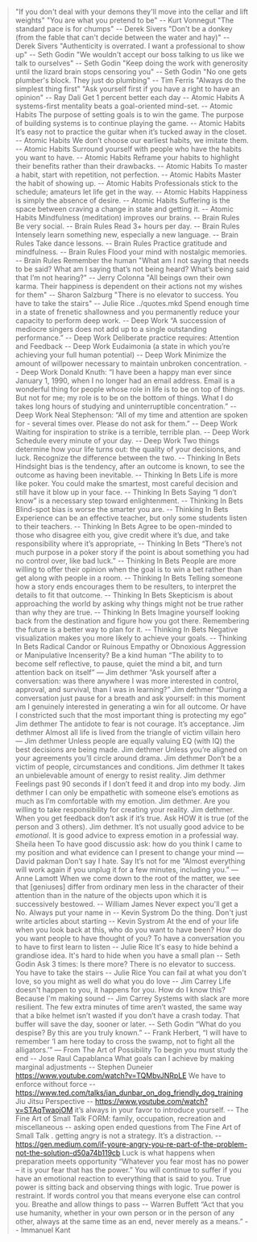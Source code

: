 > "If you don't deal with your demons they'll move into the cellar and lift weights"
> "You are what you pretend to be" -- Kurt Vonnegut
> "The standard pace is for chumps" -- Derek Sivers
> "Don't be a donkey (from the fable that can't decide between the water and hay)" -- Derek Sivers
> "Authenticity is overrated. I want a professional to show up" -- Seth Godin
> "We wouldn't accept our boss talking to us like we talk to ourselves" -- Seth Godin
> "Keep doing the work with generosity until the lizard brain stops censoring you" -- Seth Godin
> "No one gets plumber's block. They just do plumbing" -- Tim Ferris
> "Always do the simplest thing first"
> "Ask yourself first if you have a right to have an opinion" -- Ray Dali
> Get 1 percent better each day -- Atomic Habits
> A systems-first mentality beats a goal-oriented mind-set. -- Atomic Habits
> The purpose of setting goals is to win the game. The purpose of building systems is to continue playing the game. -- Atomic Habits
> It’s easy not to practice the guitar when it’s tucked away in the closet. -- Atomic Habits
> We don’t choose our earliest habits, we imitate them. -- Atomic Habits
> Surround yourself with people who have the habits you want to have. -- Atomic Habits
> Reframe your habits to highlight their benefits rather than their drawbacks. -- Atomic Habits
> To master a habit, start with repetition, not perfection. -- Atomic Habits
> Master the habit of showing up. -- Atomic Habits
> Professionals stick to the schedule; amateurs let life get in the way. -- Atomic Habits
> Happiness is simply the absence of desire. -- Atomic Habits
> Suffering is the space between craving a change in state and getting it. -- Atomic Habits
> Mindfulness (meditation) improves our brains. -- Brain Rules 
> Be very social.  -- Brain Rules
> Read 3+ hours per day.  -- Brain Rules
> Intensely learn something new, especially a new language.  -- Brain Rules
> Take dance lessons.  -- Brain Rules
> Practice gratitude and mindfulness.  -- Brain Rules
> Flood your mind with nostalgic memories.   -- Brain Rules
> Remember the human
> "What am I not saying that needs to be said? What am I saying that’s not being heard? What’s being said that I’m not hearing?" -- Jerry Colonna
> "All beings own their own karma. Their happiness is dependent  on their actions not my wishes for them" -- Sharon Salzburg
> "There is no elevator to success. You have to take the stairs" -- Julie Rice
../quotes.mkd
> Spend enough time in a state of frenetic shallowness and you permanently reduce your capacity to perform deep work. -- Deep Work
> “A succession of mediocre singers does not add up to a single outstanding performance.”  -- Deep Work
> Deliberate practice requires: Attention and Feedback -- Deep Work
> Eudaimonia (a state in which you’re achieving your full human potential) -- Deep Work
> Minimize the amount of willpower necessary to maintain unbroken concentration. -- Deep Work
> Donald Knuth: “I have been a happy man ever since January 1, 1990, when I no longer had an email address. Email is a wonderful thing for people whose role in life is to be on top of things. But not for me; my role is to be on the bottom of things. What I do takes long hours of studying and uninterruptible concentration.” -- Deep Work
> Neal Stephenson: “All of my time and attention are spoken for - several times over. Please do not ask for them.” -- Deep Work
> Waiting for inspiration to strike is a terrible, terrible plan. -- Deep Work
> Schedule every minute of your day. -- Deep Work
> Two things determine how your life turns out: the quality of your decisions, and luck. Recognize the difference between the two. -- Thinking In Bets
> Hindsight bias is the tendency, after an outcome is known, to see the outcome as having been inevitable. -- Thinking In Bets
> Life is more like poker. You could make the smartest, most careful decision and still have it blow up in your face. -- Thinking In Bets
> Saying “I don’t know” is a necessary step toward enlightenment. -- Thinking In Bets
> Blind-spot bias is worse the smarter you are. -- Thinking In Bets
> Experience can be an effective teacher, but only some students listen to their teachers. -- Thinking In Bets
> Agree to be open-minded to those who disagree eith you, give credit where it’s due, and take responsibility where it’s appropriate, -- Thinking In Bets
> “There’s not much purpose in a poker story if the point is about something you had no control over, like bad luck.” -- Thinking In Bets
> People are more willing to offer their opinion when the goal is to win a bet rather than get along with people in a room. -- Thinking In Bets
> Telling someone how a story ends encourages them to be resulters, to interpret the details to fit that outcome. -- Thinking In Bets
> Skepticism is about approaching the world by asking why things might not be true rather than why they are true. -- Thinking In Bets
> Imagine yourself looking back from the destination and figure how you got there.  Remembering the future is a better way to plan for it. -- Thinking In Bets
> Negative visualization makes you more likely to achieve your goals. -- Thinking In Bets
> Radical Candor or Ruinous Empathy or Obnoxious Aggression or Manipulative Incenserity?
> Be a kind human
> “The ability to to become self reflective, to pause, quiet the mind a bit, and turn attention back on itself” — Jim dethmer
> “Ask yourself after a conversation: was there anywhere I was more interested in control, approval, and survival, than I was in learning?” Jim dethmer
> “During a conversation just pause for a breath and ask yourself: in this moment am I genuinely interested in generating a win for all outcome. Or have I constricted such that the most important thing is protecting my ego” Jim dethmer
> The antidote to fear is not courage. It’s acceptance. Jim dethmer
> Almost all life is lived from the triangle of victim villain hero — Jim dethmer 
> Unless people are equally valuing  EQ (with IQ) the best decisions are being made. Jim dethmer
> Unless you’re aligned on your agreements you’ll circle around drama. Jim dethmer
> Don’t be a victim of people, circumstances and conditions. Jim dethmer
> It takes an unbielevable amount of energy to resist reality. Jim dethmer 
> Feelings past 90 seconds if I don’t feed it and drop into my body. Jim dethmer
> I can only be empathetic with someone else’s emotions as much as I’m comfortable with my emotion. Jim dethmer. 
> Are you willing to take responsibility for creating your reality. Jim dethmer. 
> When you get feedback don’t ask if it’s true. Ask HOW it is true (of the person and 3 others). Jim dethmer. 
> It’s not usually good advice to be _emotional_. It is good advice to express emotion in a professial way. Sheila heen 
> To have good discussio ask: how do you think I came to my position and what evidence can I present to change your mind — David pakman 
> Don’t say I hate. Say It’s not for me
> “Almost everything will work again if you unplug it for a few minutes, including you.” — Anne Lamott
> When we come down to the root of the matter, we see that [geniuses] differ from ordinary men less in the character of their attention than in the nature of the objects upon which it is successively bestowed. -- William James
> Never expect you'll get a No. Always put your name in -- Kevin Systrom
> Do the thing. Don't just write articles about starting -- Kevin Systrom
> At the end of your life when you look back at this, who do you want to have been? How do you want people to have thought of you?
> To have a conversation you to have to first learn to listen -- Julie Rice
> It's easy to hide behind a grandiose idea. It's hard to hide when you have a small plan -- Seth Godin
> Ask 3 times: Is there more?
> There is no elevator to success. You have to take the stairs -- Julie Rice
> You can fail at what you don't love, so you might as well do what you do love -- Jim Carrey
> Life doesn't happen to you, it happens for you. How do I know this? Because I'm making sound -- Jim Carrey
> Systems with slack are more resilient. The few extra minutes of time aren’t wasted, the same way that a bike helmet isn’t wasted if you don’t have a crash today. That buffer will save the day, sooner or later. -- Seth Godin
> “What do you despise? By this are you truly known.” -- Frank Herbert,
> “I will have to remember ‘I am here today to cross the swamp, not to fight all the alligators.’” — From The Art of Possibility 
> To begin you must study the end -- Jose Raul Capablanca
> What goals can I achieve by making marginal adjustments -- Stephen Duneier https://www.youtube.com/watch?v=TQMbvJNRpLE
> We have to enforce without force -- https://www.ted.com/talks/ian_dunbar_on_dog_friendly_dog_training
> Jiu Jitsu Perspective -- https://www.youtube.com/watch?v=STAqTwaojOM
> it’s always in your favor to introduce yourself. -- The Fine Art of Small Talk
> FORM: family, occupation, recreation and miscellaneous -- asking open ended questions from The Fine Art of Small Talk
.
> getting angry is not a strategy. It’s a distraction. -- https://gen.medium.com/if-youre-angry-you-re-part-of-the-problem-not-the-solution-d50a74b119cb
> Luck is what happens when preparation meets opportunity
> “Whatever you fear most has no power – it is your fear that has the power.”
> You will continue to suffer if you have an emotional reaction to everything that is said to you. True power is sitting back and observing things with logic. True power is restraint. If words control you that means everyone else can control you. Breathe and allow things to pass -- Warren Buffett
> “Act that you use humanity, whether in your own person or in the person of any other, always at the same time as an end, never merely as a means.” -- Immanuel Kant

